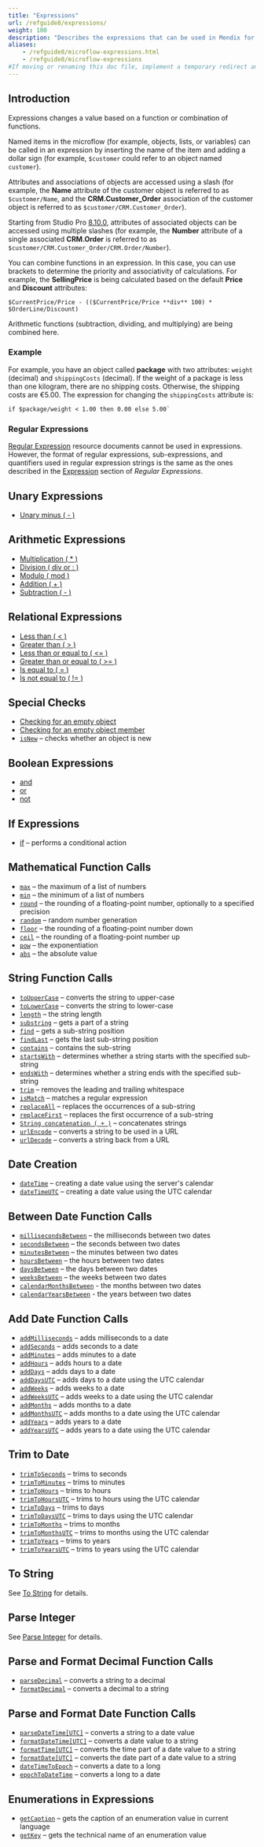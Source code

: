 ```yaml
---
title: "Expressions"
url: /refguide8/expressions/
weight: 100
description: "Describes the expressions that can be used in Mendix for a variety of purposes (for example, to change a member of an object based on logic)."
aliases:
    - /refguide8/microflow-expressions.html
    - /refguide8/microflow-expressions
#If moving or renaming this doc file, implement a temporary redirect and let the respective team know they should update the URL in the product. See Mapping to Products for more details.
---
```


## Introduction

Expressions changes a value based on a function or combination of functions. 

Named items in the microflow (for example, objects, lists, or variables) can be called in an expression by inserting the name of the item and adding a dollar sign (for example, `$customer` could refer to an object named `customer`).

Attributes and associations of objects are accessed using a slash (for example, the **Name** attribute of the customer object is referred to as `$customer/Name`, and the **CRM.Customer_Order** association of the customer object is referred to as `$customer/CRM.Customer_Order`).

Starting from Studio Pro [8.10.0](/releasenotes/studio-pro/8.10/#8100), attributes of associated objects can be accessed using multiple slashes (for example, the **Number** attribute of a single associated **CRM.Order** is referred to as `$customer/CRM.Customer_Order/CRM.Order/Number`).

You can combine functions in an expression. In this case, you can use brackets to determine the priority and associativity of calculations. For example, the **SellingPrice** is being calculated based on the default **Price** and **Discount** attributes:

```text {linenos=false}
$CurrentPrice/Price - (($CurrentPrice/Price **div** 100) * $OrderLine/Discount)
```

Arithmetic functions (subtraction, dividing, and multiplying) are being combined here.

### Example

For example, you have an object called **package** with two attributes: `weight` (decimal) and `shippingCosts` (decimal). If the weight of a package is less than one kilogram, there are no shipping costs. Otherwise, the shipping costs are €5.00. The expression for changing the `shippingCosts` attribute is:

```text {linenos=false}
if $package/weight < 1.00 then 0.00 else 5.00`
```

### Regular Expressions

[Regular Expression](/refguide8/regular-expressions/) resource documents cannot be used in expressions. However, the format of regular expressions, sub-expressions, and quantifiers used in regular expression strings is the same as the ones described in the [Expression](/refguide8/regular-expressions/#expression) section of *Regular Expressions*.

## Unary Expressions

* [Unary minus ( - )](/refguide8/unary-expressions/)

## Arithmetic Expressions

* [Multiplication ( * )](/refguide8/arithmetic-expressions/)
* [Division ( div or : )](/refguide8/arithmetic-expressions/)
* [Modulo ( mod )](/refguide8/arithmetic-expressions/)
* [Addition ( + )](/refguide8/arithmetic-expressions/)
* [Subtraction ( - )](/refguide8/arithmetic-expressions/)

## Relational Expressions

* [Less than ( < )](/refguide8/relational-expressions/)
* [Greater than ( > )](/refguide8/relational-expressions/)
* [Less than or equal to ( <= )](/refguide8/relational-expressions/)
* [Greater than or equal to ( >= )](/refguide8/relational-expressions/)
* [Is equal to ( = )](/refguide8/relational-expressions/)
* [Is not equal to ( != )](/refguide8/relational-expressions/)

## Special Checks

* [Checking for an empty object](/refguide8/special-checks/)
* [Checking for an empty object member](/refguide8/special-checks/)
* [`isNew`](/refguide8/special-checks/) – checks whether an object is new

## Boolean Expressions

* [and](/refguide8/boolean-expressions/)
* [or](/refguide8/boolean-expressions/)
* [not](/refguide8/boolean-expressions/)

## If Expressions

* [if](/refguide8/if-expressions/) – performs a conditional action

## Mathematical Function Calls

* [`max`](/refguide8/mathematical-function-calls/) – the maximum of a list of numbers
* [`min`](/refguide8/mathematical-function-calls/) – the minimum of a list of numbers
* [`round`](/refguide8/mathematical-function-calls/) – the rounding of a floating-point number, optionally to a specified precision
* [`random`](/refguide8/mathematical-function-calls/) – random number generation
* [`floor`](/refguide8/mathematical-function-calls/) – the rounding of a floating-point number down
* [`ceil`](/refguide8/mathematical-function-calls/) – the rounding of a floating-point number up
* [`pow`](/refguide8/mathematical-function-calls/) – the exponentiation
* [`abs`](/refguide8/mathematical-function-calls/) – the absolute value

## String Function Calls

* [`toUpperCase`](/refguide8/string-function-calls/) – converts the string to upper-case
* [`toLowerCase`](/refguide8/string-function-calls/) – converts the string to lower-case
* [`length`](/refguide8/string-function-calls/) – the string length
* [`substring`](/refguide8/string-function-calls/) – gets a part of a string
* [`find`](/refguide8/string-function-calls/) – gets a sub-string position
* [`findLast`](/refguide8/string-function-calls/) – gets the last sub-string position
* [`contains`](/refguide8/string-function-calls/) – contains the sub-string
* [`startsWith`](/refguide8/string-function-calls/) – determines whether a string starts with the specified sub-string
* [`endsWith`](/refguide8/string-function-calls/) – determines whether a string ends with the specified sub-string
* [`trim`](/refguide8/string-function-calls/) – removes the leading and trailing whitespace
* [`isMatch`](/refguide8/string-function-calls/) – matches a regular expression
* [`replaceAll`](/refguide8/string-function-calls/) – replaces the occurrences of a sub-string
* [`replaceFirst`](/refguide8/string-function-calls/) – replaces the first occurrence of a sub-string
* [`String concatenation ( + )`](/refguide8/string-function-calls/) – concatenates strings
* [`urlEncode`](/refguide8/string-function-calls/) – converts a string to be used in a URL
* [`urlDecode`](/refguide8/string-function-calls/) – converts a string back from a URL

## Date Creation

* [`dateTime`](/refguide8/date-creation/) – creating a date value using the server's calendar
* [`dateTimeUTC`](/refguide8/date-creation/) – creating a date value using the UTC calendar

## Between Date Function Calls

* [`millisecondsBetween`](/refguide8/between-date-function-calls/) – the milliseconds between two dates
* [`secondsBetween`](/refguide8/between-date-function-calls/) – the seconds between two dates
* [`minutesBetween`](/refguide8/between-date-function-calls/) – the minutes between two dates
* [`hoursBetween`](/refguide8/between-date-function-calls/) – the hours between two dates
* [`daysBetween`](/refguide8/between-date-function-calls/) – the days between two dates
* [`weeksBetween`](/refguide8/between-date-function-calls/) – the weeks between two dates
* [`calendarMonthsBetween`](/refguide8/between-date-function-calls/) - the months between two dates
* [`calendarYearsBetween`](/refguide8/between-date-function-calls/) - the years between two dates

## Add Date Function Calls

* [`addMilliseconds`](/refguide8/add-date-function-calls/) – adds milliseconds to a date
* [`addSeconds`](/refguide8/add-date-function-calls/) – adds seconds to a date
* [`addMinutes`](/refguide8/add-date-function-calls/) – adds minutes to a date
* [`addHours`](/refguide8/add-date-function-calls/) – adds hours to a date
* [`addDays`](/refguide8/add-date-function-calls/) – adds days to a date
* [`addDaysUTC`](/refguide8/add-date-function-calls/) – adds days to a date using the UTC calendar
* [`addWeeks`](/refguide8/add-date-function-calls/) – adds weeks to a date
* [`addWeeksUTC`](/refguide8/add-date-function-calls/) – adds weeks to a date using the UTC calendar
* [`addMonths`](/refguide8/add-date-function-calls/) – adds months to a date
* [`addMonthsUTC`](/refguide8/add-date-function-calls/) – adds months to a date using the UTC calendar
* [`addYears`](/refguide8/add-date-function-calls/) – adds years to a date
* [`addYearsUTC`](/refguide8/add-date-function-calls/) – adds years to a date using the UTC calendar

## Trim to Date

* [`trimToSeconds`](/refguide8/trim-to-date/) – trims to seconds
* [`trimToMinutes`](/refguide8/trim-to-date/) – trims to minutes
* [`trimToHours`](/refguide8/trim-to-date/) – trims to hours
* [`trimToHoursUTC`](/refguide8/trim-to-date/) – trims to hours using the UTC calendar
* [`trimToDays`](/refguide8/trim-to-date/) – trims to days
* [`trimToDaysUTC`](/refguide8/trim-to-date/) – trims to days using the UTC calendar
* [`trimToMonths`](/refguide8/trim-to-date/) – trims to months
* [`trimToMonthsUTC`](/refguide8/trim-to-date/) – trims to months using the UTC calendar
* [`trimToYears`](/refguide8/trim-to-date/) – trims to years
* [`trimToYearsUTC`](/refguide8/trim-to-date/) – trims to years using the UTC calendar

## To String

See [To String](/refguide8/to-string/) for details.

## Parse Integer

See [Parse Integer](/refguide8/parse-integer/) for details.

## Parse and Format Decimal Function Calls

* [`parseDecimal`](/refguide8/parse-and-format-decimal-function-calls/) – converts a string to a decimal
* [`formatDecimal`](/refguide8/parse-and-format-decimal-function-calls/) – converts a decimal to a string

## Parse and Format Date Function Calls

* [`parseDateTime[UTC]`](/refguide8/parse-and-format-date-function-calls/) – converts a string to a date value
* [`formatDateTime[UTC]`](/refguide8/parse-and-format-date-function-calls/) – converts a date value to a string
* [`formatTime[UTC]`](/refguide8/parse-and-format-date-function-calls/) – converts the time part of a date value to a string
* [`formatDate[UTC]`](/refguide8/parse-and-format-date-function-calls/) – converts the date part of a date value to a string
* [`dateTimeToEpoch`](/refguide8/parse-and-format-date-function-calls/) – converts a date to a long
* [`epochToDateTime`](/refguide8/parse-and-format-date-function-calls/) – converts a long to a date

## Enumerations in Expressions

* [`getCaption`](/refguide8/enumerations-in-expressions/) – gets the caption of an enumeration value in current language
* [`getKey`](/refguide8/enumerations-in-expressions/) – gets the technical name of an enumeration value
